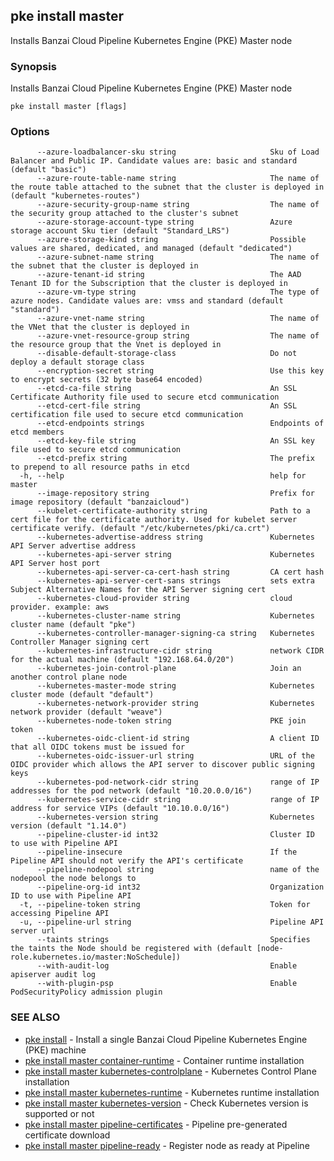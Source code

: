 ## pke install master

Installs Banzai Cloud Pipeline Kubernetes Engine (PKE) Master node

### Synopsis

Installs Banzai Cloud Pipeline Kubernetes Engine (PKE) Master node

```
pke install master [flags]
```

### Options

```
      --azure-loadbalancer-sku string                     Sku of Load Balancer and Public IP. Candidate values are: basic and standard (default "basic")
      --azure-route-table-name string                     The name of the route table attached to the subnet that the cluster is deployed in (default "kubernetes-routes")
      --azure-security-group-name string                  The name of the security group attached to the cluster's subnet
      --azure-storage-account-type string                 Azure storage account Sku tier (default "Standard_LRS")
      --azure-storage-kind string                         Possible values are shared, dedicated, and managed (default "dedicated")
      --azure-subnet-name string                          The name of the subnet that the cluster is deployed in
      --azure-tenant-id string                            The AAD Tenant ID for the Subscription that the cluster is deployed in
      --azure-vm-type string                              The type of azure nodes. Candidate values are: vmss and standard (default "standard")
      --azure-vnet-name string                            The name of the VNet that the cluster is deployed in
      --azure-vnet-resource-group string                  The name of the resource group that the Vnet is deployed in
      --disable-default-storage-class                     Do not deploy a default storage class
      --encryption-secret string                          Use this key to encrypt secrets (32 byte base64 encoded)
      --etcd-ca-file string                               An SSL Certificate Authority file used to secure etcd communication
      --etcd-cert-file string                             An SSL certification file used to secure etcd communication
      --etcd-endpoints strings                            Endpoints of etcd members
      --etcd-key-file string                              An SSL key file used to secure etcd communication
      --etcd-prefix string                                The prefix to prepend to all resource paths in etcd
  -h, --help                                              help for master
      --image-repository string                           Prefix for image repository (default "banzaicloud")
      --kubelet-certificate-authority string              Path to a cert file for the certificate authority. Used for kubelet server certificate verify. (default "/etc/kubernetes/pki/ca.crt")
      --kubernetes-advertise-address string               Kubernetes API Server advertise address
      --kubernetes-api-server string                      Kubernetes API Server host port
      --kubernetes-api-server-ca-cert-hash string         CA cert hash
      --kubernetes-api-server-cert-sans strings           sets extra Subject Alternative Names for the API Server signing cert
      --kubernetes-cloud-provider string                  cloud provider. example: aws
      --kubernetes-cluster-name string                    Kubernetes cluster name (default "pke")
      --kubernetes-controller-manager-signing-ca string   Kubernetes Controller Manager signing cert
      --kubernetes-infrastructure-cidr string             network CIDR for the actual machine (default "192.168.64.0/20")
      --kubernetes-join-control-plane                     Join an another control plane node
      --kubernetes-master-mode string                     Kubernetes cluster mode (default "default")
      --kubernetes-network-provider string                Kubernetes network provider (default "weave")
      --kubernetes-node-token string                      PKE join token
      --kubernetes-oidc-client-id string                  A client ID that all OIDC tokens must be issued for
      --kubernetes-oidc-issuer-url string                 URL of the OIDC provider which allows the API server to discover public signing keys
      --kubernetes-pod-network-cidr string                range of IP addresses for the pod network (default "10.20.0.0/16")
      --kubernetes-service-cidr string                    range of IP address for service VIPs (default "10.10.0.0/16")
      --kubernetes-version string                         Kubernetes version (default "1.14.0")
      --pipeline-cluster-id int32                         Cluster ID to use with Pipeline API
      --pipeline-insecure                                 If the Pipeline API should not verify the API's certificate
      --pipeline-nodepool string                          name of the nodepool the node belongs to
      --pipeline-org-id int32                             Organization ID to use with Pipeline API
  -t, --pipeline-token string                             Token for accessing Pipeline API
  -u, --pipeline-url string                               Pipeline API server url
      --taints strings                                    Specifies the taints the Node should be registered with (default [node-role.kubernetes.io/master:NoSchedule])
      --with-audit-log                                    Enable apiserver audit log
      --with-plugin-psp                                   Enable PodSecurityPolicy admission plugin
```

### SEE ALSO

* [pke install](pke_install.md)	 - Install a single Banzai Cloud Pipeline Kubernetes Engine (PKE) machine
* [pke install master container-runtime](pke_install_master_container-runtime.md)	 - Container runtime installation
* [pke install master kubernetes-controlplane](pke_install_master_kubernetes-controlplane.md)	 - Kubernetes Control Plane installation
* [pke install master kubernetes-runtime](pke_install_master_kubernetes-runtime.md)	 - Kubernetes runtime installation
* [pke install master kubernetes-version](pke_install_master_kubernetes-version.md)	 - Check Kubernetes version is supported or not
* [pke install master pipeline-certificates](pke_install_master_pipeline-certificates.md)	 - Pipeline pre-generated certificate download
* [pke install master pipeline-ready](pke_install_master_pipeline-ready.md)	 - Register node as ready at Pipeline

